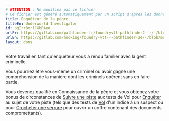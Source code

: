 ```yaml
---
# ATTENTION : Ne modifiez pas ce fichier
# Ce fichier est généré automatiquement par un script d'après les données du module Foundry VTT officiel et de sa traduction
title: Enquêteur de la pègre
titleEn: Underworld Investigator
id: pgIrr8xrlCXbRAeo
urlFr: https://gitlab.com/pathfinder-fr/foundryvtt-pathfinder2-fr/-/blob/master/data/feats/pgIrr8xrlCXbRAeo.htm
urlEn: https://gitlab.com/hooking/foundry-vtt---pathfinder-2e/-/blob/master/packs/data/feats.db/underworld-investigator.json
layout: dons
---
```

Votre travail en tant qu'enquêteur vous a rendu familier avec la gent criminelle.

Vous pourriez être vous-même un criminel ou avoir gagné une compréhension de la manière dont les criminels opèrent sans en faire partie.

Vous devenez qualifié en Connaissance de la pègre et vous obtenez votre bonus de circonstances de [Suivre une piste](../actions/suivre-une-piste.html) aux tests de Vol pour [Enquêter](../actions/enquêter.html) au sujet de votre piste (tels que des tests de [Vol](../actions/voler.html) d'un indice à un suspect ou pour [Crocheter une serrure](../actions/crocheter-une-serrure.html) pour ouvrir un coffre contenant des documents compromettants).
